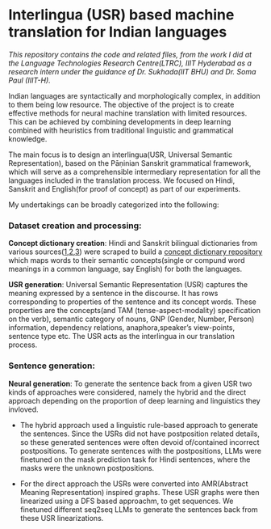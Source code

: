 # Interlingua (USR) based machine translation for Indian languages
_This repository contains the code and related files, from the work I did at the Language Technologies Research Centre(LTRC), IIIT Hyderabad as a research intern under the guidance of Dr. Sukhada(IIT BHU) and Dr. Soma Paul (IIIT-H)._

Indian languages are syntactically and morphologically complex, in addition to them being low resource. The objective of the project is to create effective methods for neural machine translation with limited resources. This can be achieved by combining developments in deep learning combined with heuristics from traditional linguistic and grammatical knowledge. 

The main focus is to design an interlingua(USR, Universal Semantic Representation), based on the Pāṇinian Sanskrit grammatical framework, which will serve as a comprehensible intermediary representation for all the languages included in the translation process. We focused on Hindi, Sanskrit and English(for proof of concept) as part of our experiments.

My undertakings can be broadly categorized into the following:

### Dataset creation and processing:

**Concept dictionary creation**: Hindi and Sanskrit bilingual dictionaries from various sources([1](https://dsal.uchicago.edu/dictionaries/),[2](https://www.sanskrit-lexicon.uni-koeln.de/),[3](https://sanskrit.inria.fr/DICO/index.en.html)) were scraped to build a [concept dictionary repository](https://github.com/adiparashar/LTRC/tree/main/concept%20dictionaries) which maps words to their semantic concepts(single or compund word meanings in a common language, say English) for both the languages. 

**USR generation**: Universal Semantic Representation (USR) captures the meaning expressed by a sentence in the discourse. It has rows corresponding to properties of the sentence and its concept words. These properties are the concepts(and TAM (tense-aspect-modality) specification on the verb), semantic category of nouns, GNP (Gender, Number, Person) information, dependency relations, anaphora,speaker’s view-points, sentence type etc. The USR acts as the interlingua in our translation process.


### Sentence generation:

**Neural generation**: To generate the sentence back from a given USR two kinds of approaches were considered, namely the hybrid and the direct approach depending on the proportion of deep learning and linguistics they invloved. 
* The hybrid approach used a linguistic rule-based approach to generate the sentences. Since the USRs did not have postposition related details, so these generated sentences were often devoid of/contained incorrect postpositions. To generate sentences with the postpositions, LLMs were finetuned on the mask prediction task for Hindi sentences, where the masks were the unknown postpositions.

* For the direct approach the USRs were converted into AMR(Abstract Meaning Representation) inspired graphs. These USR graphs were then linearized using a DFS based approachm, to get sequences. We finetuned different seq2seq LLMs to generate the sentences back from these USR linearizations.

